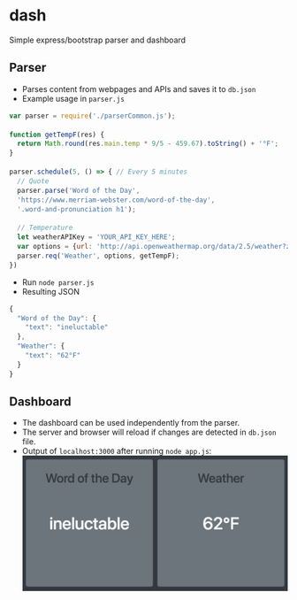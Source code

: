# dash
Simple express/bootstrap parser and dashboard

## Parser
* Parses content from webpages and APIs and saves it to `db.json`
* Example usage in `parser.js`

```javascript
var parser = require('./parserCommon.js');

function getTempF(res) {
  return Math.round(res.main.temp * 9/5 - 459.67).toString() + '°F';
}

parser.schedule(5, () => { // Every 5 minutes
  // Quote
  parser.parse('Word of the Day',
  'https://www.merriam-webster.com/word-of-the-day',
  '.word-and-pronunciation h1');

  // Temperature
  let weatherAPIKey = 'YOUR_API_KEY_HERE';
  var options = {url: 'http://api.openweathermap.org/data/2.5/weather?zip=94105,us&appid=' + weatherAPIKey};
  parser.req('Weather', options, getTempF);
})
```

* Run `node parser.js`
* Resulting JSON

```javascript
{
  "Word of the Day": {
    "text": "ineluctable"
  },
  "Weather": {
    "text": "62°F"
  }
}
```

## Dashboard
* The dashboard can be used independently from the parser.
* The server and browser will reload if changes are detected in `db.json` file.
* Output of `localhost:3000` after running `node app.js`:
![Two-card example](demo_grid.png)
